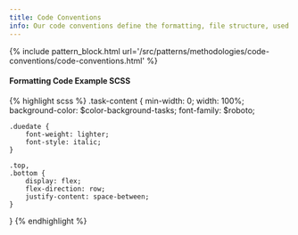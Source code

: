 ```yaml
---
title: Code Conventions
info: Our code conventions define the formatting, file structure, used pre processor and the vendors.
---
```


{% include pattern_block.html url='/src/patterns/methodologies/code-conventions/code-conventions.html' %}

<h4>Formatting Code Example SCSS</h4>
{% highlight scss %}
.task-content {
    min-width: 0;
    width: 100%;
    background-color: $color-background-tasks;
    font-family: $roboto;

    .duedate {
        font-weight: lighter;
        font-style: italic;
    }

    .top,
    .bottom {
        display: flex;
        flex-direction: row;
        justify-content: space-between;
    }
}
{% endhighlight %}

